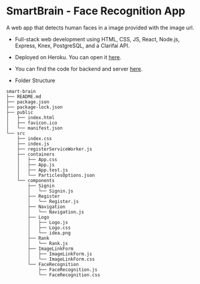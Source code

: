 # SmartBrain - Face Recognition App
A web app that detects human faces in a image provided with the image url.

- Full-stack web development using HTML, CSS, JS, React, Node.js, Express, Knex, PostgreSQL, and a Clarifai API.

<!-- 1. Clone this repo
2. Run `npm install`
3. Run `npm start`
4. You must add your own API key in the `src/App.js` file to connect to Clarifai.

You can grab Clarifai API key [here](https://www.clarifai.com/) -->

- Deployed on Heroku. You can open it [here](https://smart-brain-jasmine.herokuapp.com/).

- You can find the code for backend and server [here](https://github.com/jiaxuanc/smart-brain-api).

- Folder Structure
```
smart-brain
├── README.md
├── package.json
├── package-lock.json
├── public
│   ├── index.html
│   ├── favicon.ico
│   └── manifest.json
└── src
    ├── index.css
    ├── index.js
    ├── registerServiceWorker.js
    ├── containers
    │   ├── App.css
    │   ├── App.js
    │   ├── App.test.js   
    │   └── ParticlesOptions.json
    └── components
        ├── Signin
        │   └── Signin.js
        ├── Register
        │   └── Register.js
        ├── Navigation
        │   └── Navigation.js
        ├── Logo
        │   ├── Logo.js
        │   ├── Logo.css
        │   └── idea.png                
        ├── Rank
        │   └── Rank.js        
        ├── ImageLinkForm
        │   ├── ImageLinkForm.js
        │   └── ImageLinkForm.css                               
        └── FaceRecognition
            ├── FaceRecognition.js
            └── FaceRecognition.css          
```


